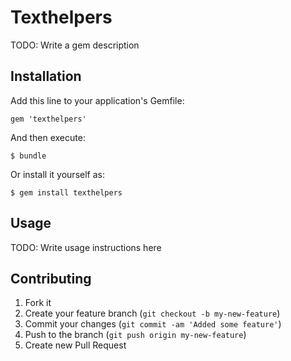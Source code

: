 # Texthelpers

TODO: Write a gem description

## Installation

Add this line to your application's Gemfile:

    gem 'texthelpers'

And then execute:

    $ bundle

Or install it yourself as:

    $ gem install texthelpers

## Usage

TODO: Write usage instructions here

## Contributing

1. Fork it
2. Create your feature branch (`git checkout -b my-new-feature`)
3. Commit your changes (`git commit -am 'Added some feature'`)
4. Push to the branch (`git push origin my-new-feature`)
5. Create new Pull Request
